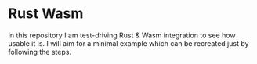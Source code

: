 # Rust Wasm

In this repository I am test-driving Rust & Wasm integration to see how usable it is.
I will aim for a minimal example which can be recreated just by following the steps.
